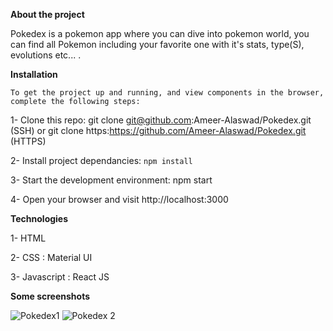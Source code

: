 **About the project**

Pokedex is a pokemon app where you can dive into pokemon world, you can find all Pokemon including your favorite one with it's stats, type(S), evolutions etc... .

**Installation**

`To get the project up and running, and view components in the browser, complete the following steps:`

1- Clone this repo: git clone git@github.com:Ameer-Alaswad/Pokedex.git (SSH) or git clone https:https://github.com/Ameer-Alaswad/Pokedex.git (HTTPS)

2- Install project dependancies: `npm install`

3- Start the development environment: npm start

4- Open your browser and visit http://localhost:3000

**Technologies**

1- HTML

2- CSS : Material UI

3- Javascript : React JS

**Some screenshots**

![Pokedex1](https://user-images.githubusercontent.com/17381734/162995140-287f58c4-c603-46b4-9d4b-1de806cc4d11.png)
![Pokedex 2](https://user-images.githubusercontent.com/17381734/162995118-82c41136-c9e2-4f2f-b0d5-5e7036138f4f.png)
